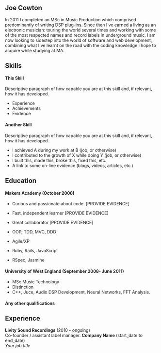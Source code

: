 ## Joe Cowton

In 2011 I completed an MSc in Music Production which comprised predominantly of writing DSP plug-ins. Since then I’ve earned a living as an electronic musician: touring the world several times and working with some of the most respected names and record labels in underground music. I am now looking to sidestep into the world of software and web development, combining what I've learnt on the road with the coding knowledge i hope to acquire while studying at MA.

## Skills

#### This Skill

Descriptive paragraph of how capable you are at this skill and, if relevant, how it has developed.

- Experience
- Achievements
- Evidence

#### Another Skill

Descriptive paragraph of how capable you are at this skill and, if relevant, how it has developed.

- I achieved A during my work at B (job, or otherwise)
- I contributed to the growth of X while doing Y (job, or otherwise)
- I built this, made this, broke this, fixed this, etc.
- A link to some on-line evidence (blogs, videos, articles, etc.)

## Education

#### Makers Academy (October 2008)

- Curious and passionate about code. [PROVIDE EVIDENCE]
- Fast, independent learner [PROVIDE EVIDENCE]
- Great collaborator [PROVIDE EVIDENCE]

- OOP, TDD, MVC, DDD
- Agile/XP
- Ruby, Rails, JavaScript
- RSpec, Jasmine

#### University of West England (September 2008- June 2011)

- MSc Music Technology
- Distinction
- C++, Juce, Audio DSP Development, Neural Networks, FFT Analysis.

#### Any other qualifications

## Experience

**Livity Sound Recordings** (2010 - ongoing)    
Co-founder / assistant label manager.
**Company Name** (start_date to end_date)   
*Your job title*  
